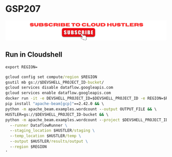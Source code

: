 # GSP207
[![](https://github.com/CodingWithHardik/CodingWithHardik/blob/main/img/subscribe_button.png)](https://www.youtube.com/@CloudHustlers)
## Run in Cloudshell
```cmd
export REGION=
```
```cmd
gcloud config set compute/region $REGION
gsutil mb gs://$DEVSHELL_PROJECT_ID-bucket/
gcloud services disable dataflow.googleapis.com
gcloud services enable dataflow.googleapis.com
docker run -it -e DEVSHELL_PROJECT_ID=$DEVSHELL_PROJECT_ID -e REGION=$REGION python:3.9 /bin/bash -c '
pip install "apache-beam[gcp]"==2.42.0 && \
python -m apache_beam.examples.wordcount --output OUTPUT_FILE && \
HUSTLER=gs://$DEVSHELL_PROJECT_ID-bucket && \
python -m apache_beam.examples.wordcount --project $DEVSHELL_PROJECT_ID \
  --runner DataflowRunner \
  --staging_location $HUSTLER/staging \
  --temp_location $HUSTLER/temp \
  --output $HUSTLER/results/output \
  --region $REGION
'
```
